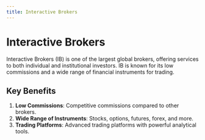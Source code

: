 ```yaml
---
title: Interactive Brokers
---
```


# Interactive Brokers

Interactive Brokers (IB) is one of the largest global brokers, offering services to both individual and institutional investors. IB is known for its low commissions and a wide range of financial instruments for trading.

## Key Benefits

1. **Low Commissions**: Competitive commissions compared to other brokers.
2. **Wide Range of Instruments**: Stocks, options, futures, forex, and more.
3. **Trading Platforms**: Advanced trading platforms with powerful analytical tools.
